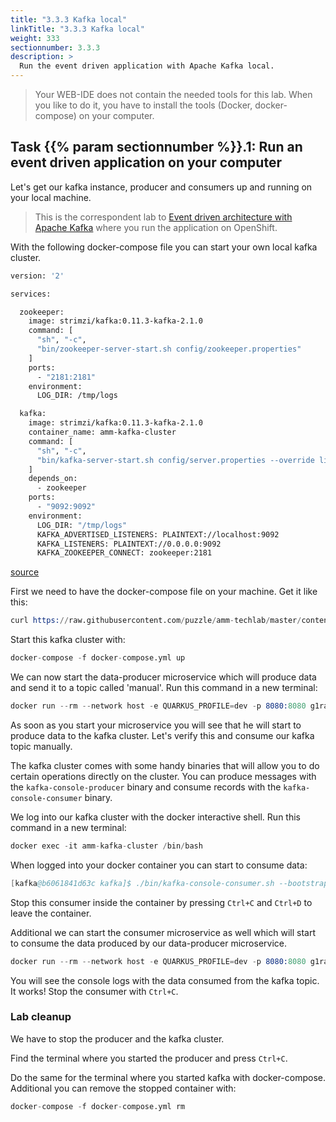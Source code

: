```yaml
---
title: "3.3.3 Kafka local"
linkTitle: "3.3.3 Kafka local"
weight: 333
sectionnumber: 3.3.3
description: >
  Run the event driven application with Apache Kafka local.
---
```


> Your WEB-IDE does not contain the needed tools for this lab.
  When you like to do it, you have to install the tools (Docker, docker-compose) on your computer.


## Task {{% param sectionnumber %}}.1: Run an event driven application on your computer

Let's get our kafka instance, producer and consumers up and running on your local machine.

> This is the correspondent lab to [Event driven architecture with Apache Kafka](../../../kafka/kafka/)
  where you run the application on OpenShift.

With the following docker-compose file you can start your own local kafka cluster.

```Dockerfile
version: '2'

services:

  zookeeper:
    image: strimzi/kafka:0.11.3-kafka-2.1.0
    command: [
      "sh", "-c",
      "bin/zookeeper-server-start.sh config/zookeeper.properties"
    ]
    ports:
      - "2181:2181"
    environment:
      LOG_DIR: /tmp/logs

  kafka:
    image: strimzi/kafka:0.11.3-kafka-2.1.0
    container_name: amm-kafka-cluster
    command: [
      "sh", "-c",
      "bin/kafka-server-start.sh config/server.properties --override listeners=$${KAFKA_LISTENERS} --override advertised.listeners=$${KAFKA_ADVERTISED_LISTENERS} --override zookeeper.connect=$${KAFKA_ZOOKEEPER_CONNECT}"
    ]
    depends_on:
      - zookeeper
    ports:
      - "9092:9092"
    environment:
      LOG_DIR: "/tmp/logs"
      KAFKA_ADVERTISED_LISTENERS: PLAINTEXT://localhost:9092
      KAFKA_LISTENERS: PLAINTEXT://0.0.0.0:9092
      KAFKA_ZOOKEEPER_CONNECT: zookeeper:2181
```

[source](https://raw.githubusercontent.com/puzzle/amm-techlab/master/content/en/docs/03.0/additional/kafka-local/docker-compose.yml)

First we need to have the docker-compose file on your machine. Get it like this:

```s
curl https://raw.githubusercontent.com/puzzle/amm-techlab/master/content/en/docs/03.0/3.2/docker-compose.yml -sO docker-compose.yml
```

Start this kafka cluster with:

```s
docker-compose -f docker-compose.yml up
```

We can now start the data-producer microservice which will produce data and send it to a topic called 'manual'.
Run this command in a new terminal:

```s
docker run --rm --network host -e QUARKUS_PROFILE=dev -p 8080:8080 g1raffi/quarkus-techlab-data-producer:kafka
```

As soon as you start your microservice you will see that he will start to produce data to the kafka cluster. Let's verify this and consume our kafka topic manually.

The kafka cluster comes with some handy binaries that will allow you to do certain operations directly on the cluster. You can produce messages with the `kafka-console-producer` binary and consume records with the `kafka-console-consumer` binary.

We log into our kafka cluster with the docker interactive shell. Run this command in a new terminal:

```s
docker exec -it amm-kafka-cluster /bin/bash
```

When logged into your docker container you can start to consume data:

```s
[kafka@b6061841d63c kafka]$ ./bin/kafka-console-consumer.sh --bootstrap-server localhost:9092 --topic manual --from-beginning
```

Stop this consumer inside the container by pressing `Ctrl+C` and `Ctrl+D` to leave the container.

Additional we can start the consumer microservice as well which will start to consume the data produced by our data-producer microservice.

```s
docker run --rm --network host -e QUARKUS_PROFILE=dev -p 8080:8080 g1raffi/quarkus-techlab-data-consumer:kafka
```

You will see the console logs with the data consumed from the kafka topic. It works!
Stop the consumer with `Ctrl+C`.


### Lab cleanup

We have to stop the producer and the kafka cluster.

Find the terminal where you started the producer and press `Ctrl+C`.

Do the same for the terminal where you started kafka with docker-compose. Additional you can remove the stopped container with:

```s
docker-compose -f docker-compose.yml rm
```
